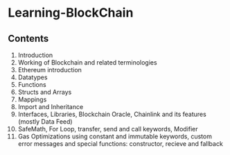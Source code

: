 # Learning-BlockChain

## Contents
1. Introduction
2. Working of Blockchain and related terminologies
3. Ethereum introduction
4. Datatypes
5. Functions
6. Structs and Arrays
7. Mappings
8. Import and Inheritance
9. Interfaces, Libraries, Blockchain Oracle, Chainlink and its features (mostly Data Feed)
10. SafeMath, For Loop, transfer, send and call keywords, Modifier
11. Gas Optimizations using constant and immutable keywords, custom error messages and special functions: constructor, recieve and fallback
